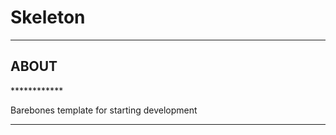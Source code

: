 <h1>Skeleton</h1>

************
<h2>ABOUT</h2>
************
<p>Barebones template for starting development</p>

************
